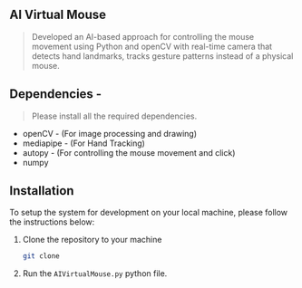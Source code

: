 ## AI Virtual Mouse

> Developed an AI-based approach for controlling the mouse movement using Python and openCV with real-time camera that detects hand landmarks, tracks gesture patterns instead of a physical mouse.

## Dependencies  -
> Please install all the required dependencies.
* openCV - (For image processing and drawing)
* mediapipe - (For Hand Tracking)
* autopy - (For controlling the mouse movement and click)
* numpy

## Installation

To setup the system for development on your local machine, please follow the instructions below:

1. Clone the repository to your machine

   ```bash
   git clone 
   ```

2. Run the ```AIVirtualMouse.py``` python file.
   

